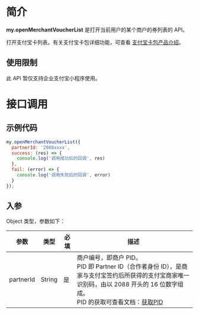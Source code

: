 # 简介

**my.openMerchantVoucherList** 是打开当前用户的某个商户的券列表的 API。

打开支付宝卡列表。有关支付宝卡包详细功能，可查看 [支付宝卡包产品介绍](https://opendocs.alipay.com/open/199/105225)。

## 使用限制

此 API 暂仅支持企业支付宝小程序使用。

# 接口调用

## 示例代码

```javascript
my.openMerchantVoucherList({ 
  partnerId: '2088xxxx',
  success: (res) => {
    console.log('调用成功后的回调', res)
  },
  fail: (error) => {
    console.log('调用失败后的回调', error)
  }
});
```

## 入参

Object 类型，参数如下：

| **参数**  | **类型** | **必填** | **描述**               |
| --------- | -------- | -------- | ---------------------- |
| partnerId | String   | 是       | 商户编号，即商户 PID。<br> PID 即 Partner ID（合作者身份 ID），是商家与支付宝签约后所获得的支付宝商家唯一识别码，由以 2088 开头的 16 位数字组成。<br>PID 的获取可查看文档：[获取PID](https://opendocs.alipay.com/common/02ncut)|
